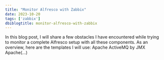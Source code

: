 ```yaml
---
title: "Monitor Alfresco with Zabbix"
date: 2023-10-20
tags: ['zabbix']
dbiblogtitle: monitor-alfresco-with-zabbix
---
```

In this blog post, I will share a few obstacles I have encountered while trying to monitor a complete Alfresco setup with all these components. As an overview, here are the templates I will use: Apache ActiveMQ by JMX Apache(…)